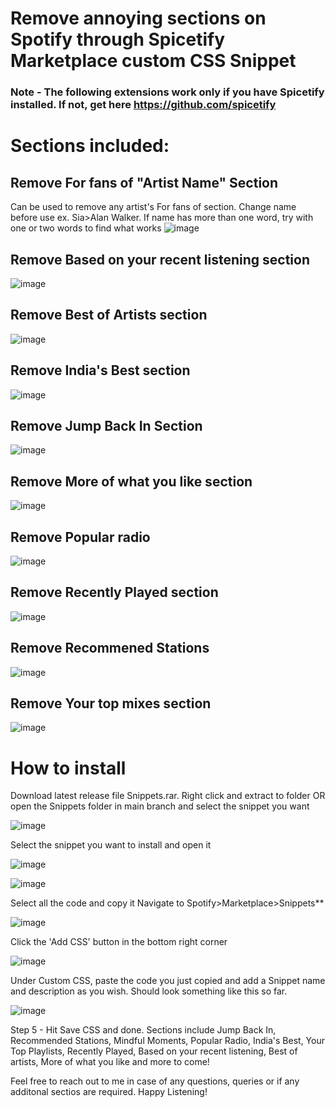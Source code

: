 # **Remove annoying sections on Spotify through Spicetify Marketplace custom CSS Snippet**
### Note - The following extensions work only if you have Spicetify installed. If not, get here https://github.com/spicetify

# Sections included:
## Remove For fans of "Artist Name" Section

Can be used to remove any artist's For fans of section. Change name before use ex. Sia>Alan Walker.
If name has more than one word, try with one or two words to find what works
![image](https://github.com/user-attachments/assets/3f93f294-e100-4e98-befb-ba8fd57e4be9)
## Remove Based on your recent listening section
![image](https://github.com/user-attachments/assets/8b58983e-6c18-48bd-9245-30f2a5f296a1)
## Remove Best of Artists section
![image](https://github.com/user-attachments/assets/0ea117c9-43bb-4379-b915-bdb7c439d4ef)
## Remove India's Best section 
![image](https://github.com/user-attachments/assets/88a2fab5-61c1-4120-bb64-e0d35e9d5137)
## Remove Jump Back In Section
![image](https://github.com/user-attachments/assets/7bf40231-fd57-4863-bbc8-9a3fbb30d31a)
## Remove More of what you like section
![image](https://github.com/user-attachments/assets/180056bc-8eab-435e-9433-231d752398db)
## Remove Popular radio
![image](https://github.com/user-attachments/assets/df258aa1-e5dc-4ddd-8e76-8f06f2e40c9a)
## Remove Recently Played section
![image](https://github.com/user-attachments/assets/43aa2f04-c7bd-4962-b975-ec4bc3cc2d77)
## Remove Recommened Stations
![image](https://github.com/user-attachments/assets/11f65e2c-3033-4d9d-97e3-ee15e1d26585)
## Remove Your top mixes section 
![image](https://github.com/user-attachments/assets/8685c897-43ec-473e-9ede-d1ef2b2baf04)


# How to install
Download latest release file Snippets.rar. Right click and extract to folder OR open the Snippets folder in main branch and select the snippet you want

![image](https://github.com/user-attachments/assets/cce0bc08-30e7-4519-b6e1-4e1169393781)

Select the snippet you want to install and open it

![image](https://github.com/user-attachments/assets/3309a05e-43db-47c8-9f95-dfacaaf9bc55)

![image](https://github.com/user-attachments/assets/f854ccc7-2844-4709-a140-ef65321d194d)

Select all the code and copy it
Navigate to Spotify>Marketplace>Snippets**

![image](https://github.com/user-attachments/assets/2decf258-2f0e-4e65-985e-d5f2ac483a8b)

Click the 'Add CSS' button in the bottom right corner

![image](https://github.com/user-attachments/assets/3c156d43-7c5b-4956-8f97-ae4794aae606)

Under Custom CSS, paste the code you just copied and add a Snippet name and description as you wish. Should look something like this so far.

![image](https://github.com/user-attachments/assets/074e4afa-732b-4927-aa11-2e0da0b2b2a0)


Step 5 - Hit Save CSS and done.
Sections include Jump Back In, Recommended Stations, Mindful Moments, Popular Radio, India's Best, Your Top Playlists, Recently Played, Based on your recent listening, Best of artists, More of what you like and more to come!


Feel free to reach out to me in case of any questions, queries or if any additonal sectios are required. Happy Listening! 
